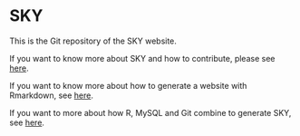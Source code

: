 # SKY

This is the Git repository of the SKY website.

If you want to know more about SKY and how to contribute, please see [here](https://economistjourney.blogspot.com/2019/03/sky-tool-for-decentralized-accumulation.html). 

If you want to know more about how to generate a website with Rmarkdown, see [here](https://www.emilyzabor.com/tutorials/rmarkdown_websites_tutorial.html).

If you want to more about how R, MySQL and Git combine to generate SKY, see [here](https://sites.google.com/site/sylvainchabeferret/research/git_mysql_knitr.pdf).
